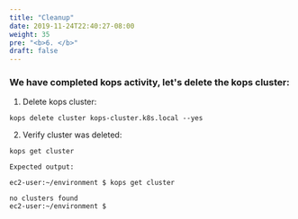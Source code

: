 ```yaml
---
title: "Cleanup"
date: 2019-11-24T22:40:27-08:00
weight: 35
pre: "<b>6. </b>"
draft: false
---
```


### We have completed kops activity, let's delete the kops cluster:

1. Delete kops cluster:

```
kops delete cluster kops-cluster.k8s.local --yes
```

2. Verify cluster was deleted:
```
kops get cluster
```
```
Expected output:

ec2-user:~/environment $ kops get cluster

no clusters found
ec2-user:~/environment $
```

